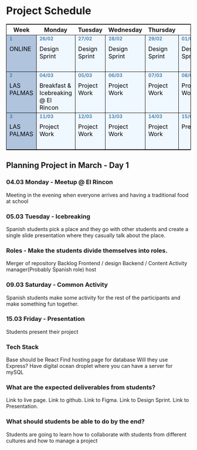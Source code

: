 <html>
<head>
<style>
	table {
		border: solid 1px black;
	}
	
	th {
		background-color: LightSteelBlue;;
		color: SteelBlue;
		border-right: solid 1px black !important;
		border-bottom: solid 1px black !important;
	}

	td {
		vertical-align: top;
		width: 10%;
		height: 100px;
		border-bottom: solid 1px black !important;
		border-right: solid 1px black !important;
		background-color: AliceBlue;
		color: black;
	}

	td:first-child {
		background-color: LightSteelBlue;
		width: 5%;
	}

	span {
		display: block;
		color: SteelBlue;
		font-weight: bold;
		margin-bottom: 10px;
		font-size: 0.8rem;
	}
</style>
</head>
<body>

# Project Schedule

Week | Monday | Tuesday |	Wednesday | Thursday | Friday | Saturday | Sunday 
-- | -- | -- | -- | -- | -- | -- | --
<span>1</span>ONLINE | <span>26/02</span>Design Sprint | <span>27/02</span>Design Sprint | <span>28/02</span>Design Sprint |<span>29/02</span>Design Sprint |	<span>01/03</span>Design Sprint | <span>02/03</span>Free | <span> 03/03</span>Departure
<span>2</span>LAS PALMAS | <span>04/03</span>Breakfast & Icebreaking @ El Rincon | <span>05/03</span>Project Work | <span>06/03</span>Project Work | <span>07/03</span>Project Work | <span>08/03</span>Project Work | <span>09/03</span>Common Activity | <span>10/03</span>Free
<span>3</span>LAS PALMAS | <span>11/03</span>Project Work | <span>12/03</span>Project Work | <span>13/03</span>Project Work | <span>14/03</span>Project Work | <span>15/03</span>Presentation | <span>16/03</span>Free / Departure | <span>17/03</span>Free / Departure

## Planning Project in March - Day 1

### 04.03 Monday - Meetup @ El Rincon
Meeting in the evening when everyone arrives and having a traditional food at school

### 05.03 Tuesday - Icebreaking
Spanish students pick a place and they go with other students and create a single slide presentation where they casually talk about the place.

### Roles - Make the students divide themselves into roles.
Merger of repository
Backlog
Frontend / design
Backend / Content
Activity manager(Probably Spanish role)
host

### 09.03 Saturday - Common Activity
Spanish students make some activity for the rest of the participants and make something fun together.

### 15.03 Friday - Presentation
Students present their project

### Tech Stack
Base should be React
Find hosting page for database
Will they use Express?
Have digital ocean droplet where you can have a server for mySQL

### What are the expected deliverables from students?
Link to live page.
Link to github.
Link to Figma.
Link to Design Sprint.
Link to Presentation.

### What should students be able to do by the end?
Students are going to learn how to collaborate with students from different cultures and how to manage a project
</body>
</html>
